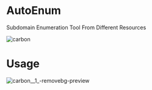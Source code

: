 # AutoEnum
Subdomain Enumeration Tool From Different Resources

![carbon](https://github.com/Crypt10tn/AutoEnum/assets/122057479/9b933b4c-19a3-4219-a24a-cf858fb8e250)

# Usage

![carbon__1_-removebg-preview](https://github.com/Crypt10tn/AutoEnum/assets/122057479/111e6712-dd57-4e42-8e43-1ed57c2fc609)

